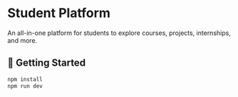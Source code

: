 # Student Platform

An all-in-one platform for students to explore courses, projects, internships, and more.

## 🚀 Getting Started

```bash
npm install
npm run dev
